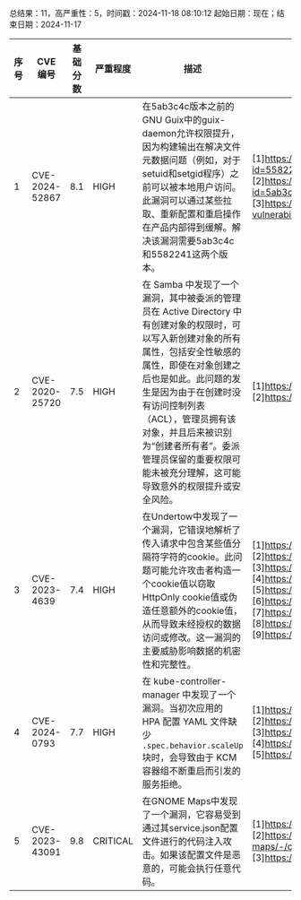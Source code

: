 总结果：11，高严重性：5，时间戳：2024-11-18 08:10:12
起始日期：现在；结束日期：2024-11-17

| 序号 | CVE 编号 | 基础分数 | 严重程度 | 描述 | 参考文献 |
|-----|--------|------------|----------|-------------|------------|
| 1 | CVE-2024-52867 | 8.1  | HIGH | 在5ab3c4c版本之前的GNU Guix中的guix-daemon允许权限提升，因为构建输出在解决文件元数据问题（例如，对于setuid和setgid程序）之前可以被本地用户访问。此漏洞可以通过某些拉取、重新配置和重启操作在产品内部得到缓解。解决该漏洞需要5ab3c4c和5582241这两个版本。 | [1]https://git.savannah.gnu.org/cgit/guix.git/commit/?id=558224140dab669cabdaebabff18504a066c48d4<br>[2]https://git.savannah.gnu.org/cgit/guix.git/commit/?id=5ab3c4c1e43ebb637551223791db0ea3519986e1<br>[3]https://guix.gnu.org/en/blog/2024/build-user-takeover-vulnerability/ |
| 2 | CVE-2020-25720 | 7.5  | HIGH | 在 Samba 中发现了一个漏洞，其中被委派的管理员在 Active Directory 中有创建对象的权限时，可以写入新创建对象的所有属性，包括安全性敏感的属性，即使在对象创建之后也是如此。此问题的发生是因为由于在创建时没有访问控制列表（ACL），管理员拥有该对象，并且后来被识别为“创建者所有者”。委派管理员保留的重要权限可能未被充分理解，这可能导致意外的权限提升或安全风险。 | [1]https://access.redhat.com/security/cve/CVE-2020-25720<br>[2]https://bugzilla.redhat.com/show_bug.cgi?id=2305954 |
| 3 | CVE-2023-4639 | 7.4  | HIGH | 在Undertow中发现了一个漏洞，它错误地解析了传入请求中包含某些值分隔符字符的cookie。此问题可能允许攻击者构造一个cookie值以窃取HttpOnly cookie值或伪造任意额外的cookie值，从而导致未经授权的数据访问或修改。这一漏洞的主要威胁影响数据的机密性和完整性。 | [1]https://access.redhat.com/errata/RHSA-2024:1674<br>[2]https://access.redhat.com/errata/RHSA-2024:1675<br>[3]https://access.redhat.com/errata/RHSA-2024:1676<br>[4]https://access.redhat.com/errata/RHSA-2024:1677<br>[5]https://access.redhat.com/errata/RHSA-2024:2763<br>[6]https://access.redhat.com/errata/RHSA-2024:2764<br>[7]https://access.redhat.com/errata/RHSA-2024:3919<br>[8]https://access.redhat.com/security/cve/CVE-2023-4639<br>[9]https://bugzilla.redhat.com/show_bug.cgi?id=2166022 |
| 4 | CVE-2024-0793 | 7.7  | HIGH | 在 kube-controller-manager 中发现了一个漏洞。当初次应用的 HPA 配置 YAML 文件缺少 `.spec.behavior.scaleUp` 块时，会导致由于 KCM 容器组不断重启而引发的服务拒绝。 | [1]https://access.redhat.com/errata/RHSA-2024:0741<br>[2]https://access.redhat.com/errata/RHSA-2024:1267<br>[3]https://access.redhat.com/security/cve/CVE-2024-0793<br>[4]https://bugzilla.redhat.com/show_bug.cgi?id=2214402<br>[5]https://github.com/openshift/kubernetes/pull/1876 |
| 5 | CVE-2023-43091 | 9.8  | CRITICAL | 在GNOME Maps中发现了一个漏洞，它容易受到通过其service.json配置文件进行的代码注入攻击。如果该配置文件是恶意的，可能会执行任意代码。 | [1]https://bugzilla.redhat.com/show_bug.cgi?id=2239091<br>[2]https://gitlab.gnome.org/GNOME/gnome-maps/-/commit/d26cd774d524404ef7784e6808f551de83de4bea<br>[3]https://gitlab.gnome.org/GNOME/gnome-maps/-/issues/588 |